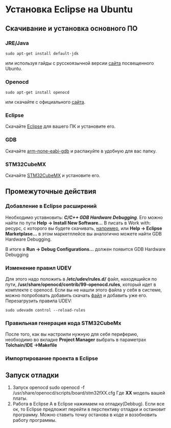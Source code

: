 # Установка Eclipse на Ubuntu #
## Скачивание и установка основного ПО ##

### JRE/Java ###
	sudo apt-get install default-jdk
или используя гайды с русскоязычной версии [сайта](https://help.ubuntu.ru/wiki/java) посвещенного Ubuntu.
### Openocd ###
	sudo apt-get install openocd
или скачайте с официального [сайта](http://openocd.org/).
### Eclipse ###
Скачайте [Eclipse](https://www.eclipse.org/downloads/download.php?file=/oomph/epp/2019-12/R/eclipse-inst-linux64.tar.gz) для вашего ПК и установите его. 
### GDB ###
Скачайте [arm-none-eabi-gdb](https://developer.arm.com/tools-and-software/open-source-software/developer-tools/gnu-toolchain/gnu-rm/downloads) и распакуйте в удобную для вас папку.
### STM32CubeMX ###
Скачайте [STM32CubeMX](https://www.st.com/en/development-tools/stm32cubemx.html) и установите его. 


## Промежуточные действия ##

### Добавление в Eclipse расширений ###
Необходимо уставновить: ***С/С++ GDB Hardware Debugging***. Его можно найти по пути
**Help -> Install New Software...**
В писать в Work with: ресурс, с которого вы будете скачивать, [например](https://download.eclipse.org/releases/2019-12/),
или **Help -> Eclipse Marketplase...** в этом маркетплейсе вы аналогично можете найти GDB Hardware Debugging.

В итоге в **Run -> Debug Configurations...** должен появится GDB Hardware Debugging

### Изменение правил UDEV  ###
Для этого надо положить в **/etc/udev/rules.d/** файл, находящийся по пути, **/usr/share/openocd/contrib/99-openocd.rules**, который идет в комплекте с openocd. 
Если вы не нашли этого файла у себя в системе, можно попробовать добавить скачать [файл](https://github.com/ntfreak/openocd/blob/master/contrib/60-openocd.rules) и добавить уже его. 
Перезагрузить правила UDEV:

	sudo udevadm control --reload-rules


### Правильная генерация кода STM32CubeMx ###
После того, как вы настроили нужную для себя периферию, необходимо во вкладке **Project Manager** выбрать в параметрах **Tolchain/IDE ->Makefile**

### Импортирование проекта в Eclipse ###


## Запуск отладки ##
1. Запуск openocd
	sudo openocd  -f /usr/share/openocd/scripts/board/stm32fXX.cfg
Где **XX** модель вашей платы. 
2. Работа в Eclipse
А в Eclipse нажимаем на отладку(Debbug). Если все ок, то Eclipse предложит перейти в перспективу отладки и остановит программу. Можно ставить точку останова в коде и возобновить работу программы.